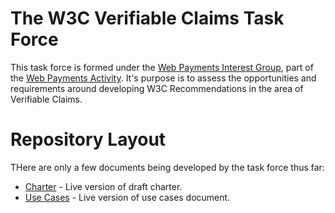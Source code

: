 # The W3C Verifiable Claims Task Force

This task force is formed under the
[Web Payments Interest Group](http://www.w3.org/blog/wpig/), 
part of the [Web Payments Activity](http://www.w3.org/Payments/Activity.html). 
It's purpose is to assess the opportunities and requirements around developing W3C
Recommendations in the area of Verifiable Claims.

# Repository Layout

THere are only a few documents being developed by the task force thus far:

* [Charter](http://w3c.github.io/webpayments-ig/VCTF/charter/vcwg-draft.html) - Live version of draft charter.
* [Use Cases](http://w3c.github.io/webpayments-ig/VCTF/use-cases/index.html) - Live version of use cases document.


